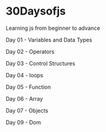 # 30Daysofjs
Learning js from beginner to advance

Day 01 - Variables and Data Types

Day 02 - Operators

Day 03 - Control Structures

Day 04 - loops

Day 05 - Function

Day 06 - Array

Day 07 - Objects

Day 09 - Dom
